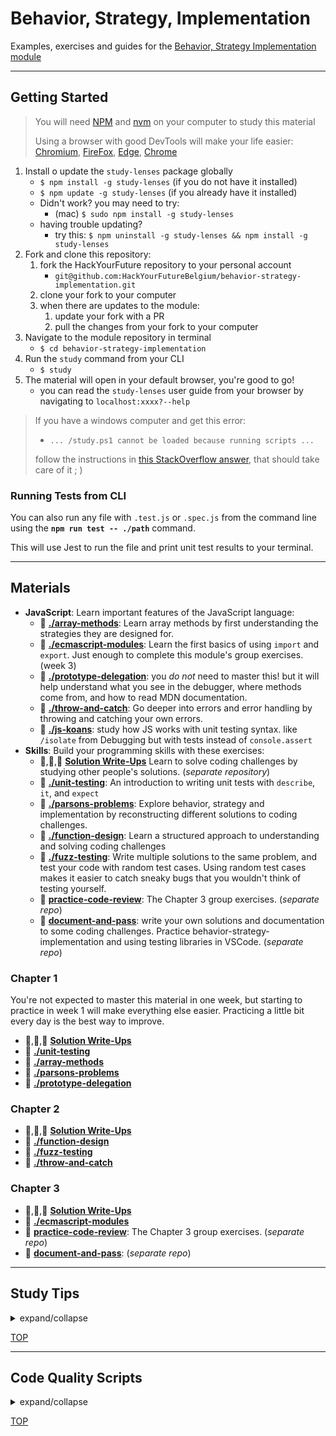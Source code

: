 # Behavior, Strategy, Implementation

Examples, exercises and guides for the
[Behavior, Strategy Implementation module](https://home.hackyourfuture.be/curriculum/behavior-strategy-implementation)

---

## Getting Started

> You will need
> [NPM](https://docs.npmjs.com/downloading-and-installing-node-js-and-npm) and
> [nvm](https://github.com/nvm-sh/nvm#installing-and-updating) on your computer
> to study this material
>
> Using a browser with good DevTools will make your life easier:
> [Chromium](http://www.chromium.org/getting-involved/download-chromium),
> [FireFox](https://www.mozilla.org/en-US/firefox/new/),
> [Edge](https://www.microsoft.com/edge),
> [Chrome](https://www.google.com/chrome/)

1. Install o update the `study-lenses` package globally
   - `$ npm install -g study-lenses` (if you do not have it installed)
   - `$ npm update -g study-lenses` (if you already have it installed)
   - Didn't work? you may need to try:
     - (mac) `$ sudo npm install -g study-lenses`
   - having trouble updating?
     - try this:
       `$ npm uninstall -g study-lenses && npm install -g study-lenses`
2. Fork and clone this repository:
   1. fork the HackYourFuture repository to your personal account
      - `git@github.com:HackYourFutureBelgium/behavior-strategy-implementation.git`
   2. clone your fork to your computer
   3. when there are updates to the module:
      1. update your fork with a PR
      2. pull the changes from your fork to your computer
3. Navigate to the module repository in terminal
   - `$ cd behavior-strategy-implementation`
4. Run the `study` command from your CLI
   - `$ study`
5. The material will open in your default browser, you're good to go!
   - you can read the `study-lenses` user guide from your browser by navigating
     to `localhost:xxxx?--help`

> If you have a windows computer and get this error:
>
> - `... /study.ps1 cannot be loaded because running scripts ...`
>
> follow the instructions in
> [this StackOverflow answer](https://stackoverflow.com/a/63424744), that should
> take care of it ; )

### Running Tests from CLI

You can also run any file with `.test.js` or `.spec.js` from the command line using the **`npm run test -- ./path`** command.

This will use Jest to run the file and print unit test results to your terminal.

---

## Materials

- **JavaScript**: Learn important features of the JavaScript language:
  - 🥚 **[./array-methods](./array-methods)**: Learn array methods by first understanding the strategies they are designed for.
  - 🥚 **[./ecmascript-modules](./ecmascript-modules)**: Learn the first basics of using `import` and `export`. Just enough to complete this module's group exercises. (week 3)
  - 🐣 **[./prototype-delegation](./prototype-delegation)**: you _do not_ need to master this! but it will help understand what you see in the debugger, where methods come from, and how to read MDN documentation.
  - 🐥 **[./throw-and-catch](./throw-and-catch)**: Go deeper into errors and error handling by throwing and catching your own errors.
  - 🐥 **[./js-koans](./js-koans)**: study how JS works with unit testing syntax. like `/isolate` from Debugging but with tests instead of `console.assert`
- **Skills**: Build your programming skills with these exercises:
  - 🥚,🐣,🐥 **[Solution Write-Ups](https://github.com/HackYourFutureBelgium/solution-write-ups)** Learn to solve coding challenges by studying other people's solutions. (_separate repository_)
  - 🥚 **[./unit-testing](./unit-testing)**: An introduction to writing unit tests with `describe`, `it`, and `expect`
  - 🐣 **[./parsons-problems](./parsons-problems)**: Explore behavior, strategy and implementation by reconstructing different solutions to coding challenges.
  - 🐣 **[./function-design](./function-design)**: Learn a structured approach to understanding and solving coding challenges
  - 🐣 **[./fuzz-testing](./fuzz-testing)**: Write multiple solutions to the same problem, and test your code with random test cases. Using random test cases makes it easier to catch sneaky bugs that you wouldn't think of testing yourself.
  - 🐣 **[practice-code-review](https://github.com/HackYourFutureBelgium/practice-code-review)**: The Chapter 3 group exercises. (_separate repo_)
  - 🐣 **[document-and-pass](https://github.com/HackYourFutureBelgium/document-and-pass)**: write your own solutions and documentation to some coding challenges. Practice behavior-strategy-implementation and using testing libraries in VSCode. (_separate repo_)

### Chapter 1

You're not expected to master this material in one week, but starting to
practice in week 1 will make everything else easier. Practicing a little bit
every day is the best way to improve.

- 🥚,🐣,🐥 **[Solution Write-Ups](https://github.com/HackYourFutureBelgium/solution-write-ups)**
- 🥚 **[./unit-testing](./unit-testing)**
- 🥚 **[./array-methods](./array-methods)**
- 🐣 **[./parsons-problems](./parsons-problems)**
- 🐣 **[./prototype-delegation](./prototype-delegation)**

### Chapter 2

- 🥚,🐣,🐥 **[Solution Write-Ups](https://github.com/HackYourFutureBelgium/solution-write-ups)**
- 🐣 **[./function-design](./function-design)**
- 🐣 **[./fuzz-testing](./fuzz-testing)**
- 🐥 **[./throw-and-catch](./throw-and-catch)**

### Chapter 3

- 🥚,🐣,🐥 **[Solution Write-Ups](https://github.com/HackYourFutureBelgium/solution-write-ups)**
- 🥚 **[./ecmascript-modules](./ecmascript-modules)**
- 🐣 **[practice-code-review](https://github.com/HackYourFutureBelgium/practice-code-review)**: The Chapter 3 group exercises. (_separate repo_)
- 🐣 **[document-and-pass](https://github.com/HackYourFutureBelgium/document-and-pass)**: (_separate repo_)

---

## Study Tips

<details>
<summary>expand/collapse</summary>
<br>

- Don't rush, understand! Programming is hard.
  - The examples and exercises will still be there to study later.
  - It's better to fail tests slowly and learn from your mistakes than to pass
    tests quickly and not understand why.
- Don't skip the examples! Understanding and experimenting with working code is
  a very effective way to learn programming.
- Write lots of comments in the examples and exercises. The code in this
  repository is yours to study, modify and re-use in projects.
- Practice
  [Pair Programming](https://home.hackyourfuture.be/students/study-tips/pair-programming):
  two people, one computer.
- Take a look through the
  [Learning From Code](https://home.hackyourfuture.be/students/study-tips/learning-from-code)
  guide for more study tips

### Priorities

If you can't finish all the material in this repository, that's expected!
Anything you don't finish now will always be waiting for you to review when you
need it. These 4 emoji's will help you prioritize your study time and to measure
your progress:

- 🥚: Understanding this material is required, it covers the base skills you'll
  need for this module and the next. You do not need to finish all of them but
  should feel comfortable that you could with enough time.
- 🐣: You have started all of these exercises and feel you could complete them
  all if you just had more time. It may not be easy for you but with effort you
  can make it through.
- 🐥: You have studied the examples and started some exercises if you had time.
  You should have a big-picture understanding of these concepts/skills, but may
  not be confident completing the exercises.
- 🐔: These concepts or skills are not necessary but are related to this module.
  If you are finished with 🥚, 🐣 and 🐥 you can use the 🐔 exercises to push
  yourself without getting distracted from the module's main objectives.

### Hashtags

There's so many examples and exercises in this repository, it's easy to forget
of what you still need to finish or what you want to review again. Luckily
VSCode is really good at searching through folders of code.

You can write hashtags in your comments while you're studying, then search for
those hashtags later so you don't miss anything. Here's some ideas:

- `// #todo, still a few blanks left` - search for `#todo` in Study Lenses or
  VScode to find all the exercises you still need to study
- `// #review, coercion is confusing this again next week` - search for
  `#review` to find the files you need to study again
- ... anything goes! Find the hashtags that work for you

### Study Board

Creating a project board on your GitHub account for tracking your study at HYF
can help you keep track of everything you're learning. You can create the board
at this link: `https://github.com/your_user_name?tab=projects`.

These 4 columns may be helpful:

- **todo**: material you have not studied yet
- **studying**: material you are currently studying
- **to review**: material you want to review again in the future
- **learned**: material you know well enough that you could help your classmates
  learn it

</details>

[TOP](#behavior-strategy-implementation)

---

## Code Quality Scripts

<details>
<summary>expand/collapse</summary>
<br>

This repository comes with some scripts to check the quality of this code. You
can run these scripts to check the code provided by HYF, and to check the code
you write when experiment with the examples and complete the exercises.

### `npm run format`

This script will format all of the code in this repository making sure that all
the indentations are correct, the code is easy to read, and letting you know if
there are any syntax errors.

### `npm run spell-check`

This script will check all of the files in your repository for spelling
mistakes. Spelling is not just a detail, is important! Good spelling helps
others read and understand your programs with less effort.

`spell-check` is not so clever though, it doesn't have _all_ possible words in
it's dictionary and it won't know if you _wanted_ to spell a word incorrectly.
If you think one of it's "Unknown word"s is not a problem, you can either ignore
the suggestion or add the word to the `"words": [ ... ],` list in
[.cspell.json](./.cspell.json).

### `npm run lint:md`

This script will [lint](https://en.wikipedia.org/wiki/Lint_%28software%29) all
the Markdown files in this repository, checking for syntax mistakes and other
bad practices. Fixing linting errors will help you learn to write better code by
pointing out your mistakes _before_ they cause problems in your program.

Some linting errors will take some practice to understand and fix, but it will
be a good use of time.

### `npm run lint:js -- ./path/to/code`

Just like `lint:md`, but for `.js` files. This script will lint all of the JS
files in this repository, letting you know if there are any syntax errors or bad
practices.

</details>

[TOP](#behavior-strategy-implementation)
